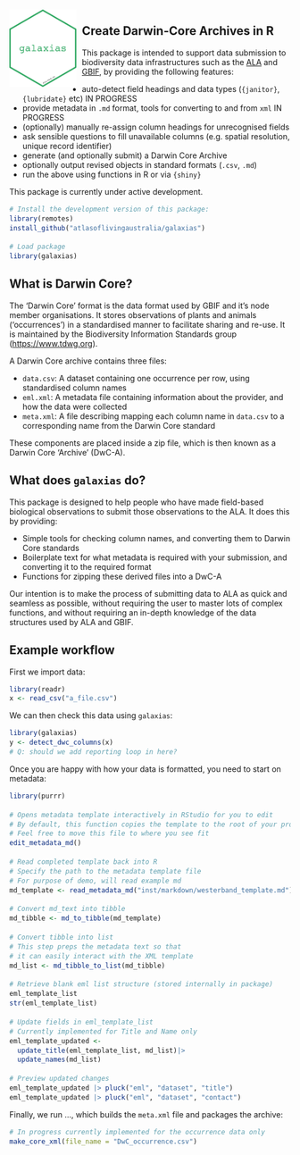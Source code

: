 
<!-- README.md is generated from README.Rmd. Please edit that file -->
<img src="man/figures/logo.png" align="left" style="margin: 20px 10px 0px 0px;" alt="" width="120"/><br>
<h2>
Create Darwin-Core Archives in R
</h2>

This package is intended to support data submission to biodiversity data
infrastructures such as the [ALA](https://www.ala.org.au) and
[GBIF](https://gbif.org), by providing the following features:

- auto-detect field headings and data types (`{janitor}`, `{lubridate}`
  etc) IN PROGRESS
- provide metadata in `.md` format, tools for converting to and from
  `xml` IN PROGRESS
- (optionally) manually re-assign column headings for unrecognised
  fields
- ask sensible questions to fill unavailable columns (e.g. spatial
  resolution, unique record identifier)
- generate (and optionally submit) a Darwin Core Archive
- optionally output revised objects in standard formats (`.csv`, `.md`)
- run the above using functions in R or via `{shiny}`

This package is currently under active development.

``` r
# Install the development version of this package:
library(remotes)
install_github("atlasoflivingaustralia/galaxias")

# Load package
library(galaxias)
```

## What is Darwin Core?

The ‘Darwin Core’ format is the data format used by GBIF and it’s node
member organisations. It stores observations of plants and animals
(‘occurrences’) in a standardised manner to facilitate sharing and
re-use. It is maintained by the Biodiversity Information Standards group
(<https://www.tdwg.org>).

A Darwin Core archive contains three files:

- `data.csv`: A dataset containing one occurrence per row, using
  standardised column names
- `eml.xml`: A metadata file containing information about the provider,
  and how the data were collected
- `meta.xml`: A file describing mapping each column name in `data.csv`
  to a corresponding name from the Darwin Core standard

These components are placed inside a zip file, which is then known as a
Darwin Core ‘Archive’ (DwC-A).

## What does `galaxias` do?

This package is designed to help people who have made field-based
biological observations to submit those observations to the ALA. It does
this by providing:

- Simple tools for checking column names, and converting them to Darwin
  Core standards
- Boilerplate text for what metadata is required with your submission,
  and converting it to the required format
- Functions for zipping these derived files into a DwC-A

Our intention is to make the process of submitting data to ALA as quick
and seamless as possible, without requiring the user to master lots of
complex functions, and without requiring an in-depth knowledge of the
data structures used by ALA and GBIF.

## Example workflow

First we import data:

``` r
library(readr)
x <- read_csv("a_file.csv")
```

We can then check this data using `galaxias`:

``` r
library(galaxias)
y <- detect_dwc_columns(x)
# Q: should we add reporting loop in here?
```

Once you are happy with how your data is formatted, you need to start on
metadata:

``` r
library(purrr)

# Opens metadata template interactively in RStudio for you to edit
# By default, this function copies the template to the root of your project directory
# Feel free to move this file to where you see fit
edit_metadata_md()

# Read completed template back into R
# Specify the path to the metadata template file
# For purpose of demo, will read example md
md_template <- read_metadata_md("inst/markdown/westerband_template.md")

# Convert md_text into tibble
md_tibble <- md_to_tibble(md_template)

# Convert tibble into list
# This step preps the metadata text so that 
# it can easily interact with the XML template 
md_list <- md_tibble_to_list(md_tibble)

# Retrieve blank eml list structure (stored internally in package)
eml_template_list 
str(eml_template_list)

# Update fields in eml_template_list
# Currently implemented for Title and Name only
eml_template_updated <- 
  update_title(eml_template_list, md_list)|> 
  update_names(md_list) 

# Preview updated changes
eml_template_updated |> pluck("eml", "dataset", "title")
eml_template_updated |> pluck("eml", "dataset", "contact")
```

Finally, we run …, which builds the `meta.xml` file and packages the
archive:

``` r
# In progress currently implemented for the occurrence data only
make_core_xml(file_name = "DwC_occurrence.csv")
```
